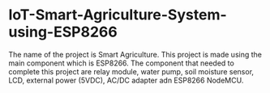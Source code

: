 # IoT-Smart-Agriculture-System-using-ESP8266
The name of the project is Smart Agriculture.
This project is made using the main component which is ESP8266.
The component that needed to complete this project are relay module, water pump, soil moisture sensor, LCD, external power (5VDC), AC/DC adapter adn ESP8266 NodeMCU.
